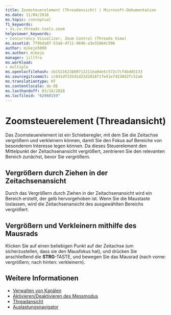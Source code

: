```yaml
---
title: Zoomsteuerelement (Threadansicht) | Microsoft-Dokumentation
ms.date: 11/04/2016
ms.topic: conceptual
f1_keywords:
- vs.cv.threads.tools.zoom
helpviewer_keywords:
- Concurrency Visualizer, Zoom Control (Threads View)
ms.assetid: 7f9bda07-53a8-4f11-9846-a3e31064c596
author: mikejo5000
ms.author: mikejo
manager: jillfra
ms.workload:
- multiple
ms.openlocfilehash: cb1521623880712211ea04e5c572c7cf4bd85133
ms.sourcegitcommit: cc841df335d1d22d281871fe41e74238d2fc52a6
ms.translationtype: HT
ms.contentlocale: de-DE
ms.lasthandoff: 03/18/2020
ms.locfileid: "62960159"
---
```

# <a name="zoom-control-threads-view"></a>Zoomsteuerelement (Threadansicht)
Das Zoomsteuerelement ist ein Schieberegler, mit dem Sie die Zeitachse vergrößern und verkleinern können, damit Sie den Fokus auf Bereiche von besonderem Interesse legen können. Da dieses Steuerelement den Mittelpunkt der Zeitachsenansicht vergrößert, zentrieren Sie den relevanten Bereich zunächst, bevor Sie vergrößern.

## <a name="zoom-in-by-dragging-in-the-timeline-view"></a>Vergrößern durch Ziehen in der Zeitachsenansicht
 Durch das Vergrößern durch Ziehen in der Zeitachsenansicht wird ein Bereich erstellt, der gelb hervorgehoben ist. Wenn Sie die Maustaste loslassen, wird die Zeitachsenansicht des ausgewählten Bereichs vergrößert.

## <a name="zoom-in-and-out-by-using-the-mouse-wheel"></a>Vergrößern und Verkleinern mithilfe des Mausrads
 Klicken Sie auf einen beliebigen Punkt auf der Zeitachse (um sicherzustellen, dass sie den Mausfokus hat), und drücken Sie anschließend die **STRG**-TASTE, und bewegen Sie das Mausrad (nach vorne: vergrößern; nach hinten: verkleinern).

## <a name="see-also"></a>Weitere Informationen
- [Verwalten von Kanälen](../profiling/manage-channels.md)
- [Aktivieren/Deaktivieren des Messmodus](../profiling/measure-mode-on-off.md)
- [Threadansicht](../profiling/threads-view-parallel-performance.md)
- [Auslastungsnavigator](../profiling/utilization-navigator.md)